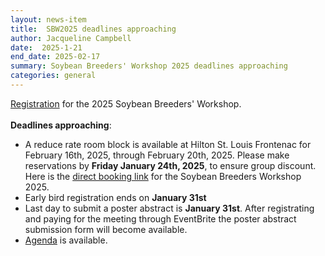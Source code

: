 ```yaml
---
layout: news-item
title:  SBW2025 deadlines approaching
author: Jacqueline Campbell
date:  2025-1-21
end_date: 2025-02-17
summary: Soybean Breeders' Workshop 2025 deadlines approaching
categories: general    
---
```


<p><a href="/community/sbw/registration.html">Registration</a> for the 2025 Soybean Breeders' Workshop. 
<br>
<br>
<b>Deadlines approaching</b>:
<ul class="uk-list">
    <li>A reduce rate room block is available at Hilton St. Louis Frontenac for February 16th, 2025, through February 20th, 2025. Please make reservations by <b>Friday January 24th, 2025</b>, to ensure group discount. Here is the <a href="https://www.hilton.com/en/attend-my-event/stlfhhf-sbw25-9dce262b-71d5-4042-8649-cae0a78103fc/" target="_blank">direct booking link</a> for the Soybean Breeders Workshop 2025.</li>
   
<li>Early bird registration ends on <b>January 31st</b></li>

<li>Last day to submit a poster abstract is <b>January 31st</b>. After registrating and paying for the meeting through EventBrite the poster abstract submission form will become available.</li>

<li><a href="https://data.soybase.org/annex/Glycine/max/meetings/soybean_breeders_workshop/SBW_2025/SBW2025_Agenda_2025_02_18.pdf" target="_blank">Agenda</a> is available.</li>
    
</ul>
</p>
